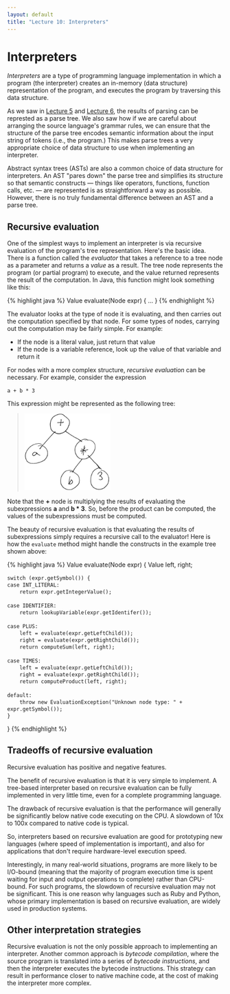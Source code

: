 ```yaml
---
layout: default
title: "Lecture 10: Interpreters"
---
```


# Interpreters

*Interpreters* are a type of programming language implementation in which a program (the interpreter) creates an in-memory (data structure) representation of the program, and executes the program by traversing this data structure.

As we saw in [Lecture 5](lecture05.html) and [Lecture 6](lecture06.html), the results of parsing can be represted as a parse tree.  We also saw how if we are careful about arranging the source language's grammar rules, we can ensure that the structure of the parse tree encodes semantic information about the input string of tokens (i.e., the program.)  This makes parse trees a very appropriate choice of data structure to use when implementing an interpreter.

Abstract syntax trees (ASTs) are also a common choice of data structure for interpreters.  An AST "pares down" the parse tree and simplifies its structure so that semantic constructs &mdash; things like operators, functions, function calls, etc. &mdash; are represented is as straightforward a way as possible.  However, there is no truly fundamental difference between an AST and a parse tree.

## Recursive evaluation

One of the simplest ways to implement an interpreter is via recursive evaluation of the program's tree representation.  Here's the basic idea.  There is a function called the *evaluator* that takes a reference to a tree node as a parameter and returns a *value* as a result.  The tree node represents the program (or partial program) to execute, and the value returned represents the result of the computation.  In Java, this function might look something like this:

{% highlight java %}
Value evaluate(Node expr) {
    ...
}
{% endhighlight %}

The evaluator looks at the type of node it is evaluating, and then carries out the computation specified by that node.  For some types of nodes, carrying out the computation may be fairly simple.  For example:

* If the node is a literal value, just return that value
* If the node is a variable reference, look up the value of that variable and return it

For nodes with a more complex structure, *recursive evaluation* can be necessary.  For example, consider the expression

    a + b * 3

This expression might be represented as the following tree:

> <img style="width: 200px;" src="img/aPlusBTimes3AST.png" alt="AST of the expression a + b * 3">

Note that the **+** node is multiplying the results of evaluating the subexpressions **a** and <b>b * 3</b>.  So, before the product can be computed, the values of the subexpressions must be computed.

The beauty of recursive evaluation is that evaluating the results of subexpressions simply requires a recursive call to the evaluator!  Here is how the `evaluate` method might handle the constructs in the example tree shown above:

{% highlight java %}
Value evaluate(Node expr) {
    Value left, right;

    switch (expr.getSymbol()) {
    case INT_LITERAL:
        return expr.getIntegerValue();

    case IDENTIFIER:
        return lookupVariable(expr.getIdentifer());

    case PLUS:
        left = evaluate(expr.getLeftChild());
        right = evaluate(expr.getRightChild());
        return computeSum(left, right);

    case TIMES:
        left = evaluate(expr.getLeftChild());
        right = evaluate(expr.getRightChild());
        return computeProduct(left, right);

    default:
        throw new EvaluationException("Unknown node type: " + expr.getSymbol());
    }
}
{% endhighlight %}

## Tradeoffs of recursive evaluation

Recursive evaluation has positive and negative features.

The benefit of recursive evaluation is that it is very simple to implement.  A tree-based interpreter based on recursive evaluation can be fully implemented in very little time, even for a complete programming language.

The drawback of recursive evaluation is that the performance will generally be significantly below native code executing on the CPU.  A slowdown of 10x to 100x compared to native code is typical.

So, interpreters based on recursive evaluation are good for prototyping new languages (where speed of implementation is important), and also for applications that don't require hardware-level execution speed.

Interestingly, in many real-world situations, programs are more likely to be I/O-bound (meaning that the majority of program execution time is spent waiting for input and output operations to complete) rather than CPU-bound.  For such programs, the slowdown of recursive evaluation may not be significant.  This is one reason why languages such as Ruby and Python, whose primary implementation is based on recursive evaluation, are widely used in production systems.

## Other interpretation strategies

Recursive evaluation is not the only possible approach to implementing an interpreter.  Another common approach is *bytecode compilation*, where the source program is translated into a series of *bytecode instructions*, and then the interpreter executes the bytecode instructions.  This strategy can result in performance closer to native machine code, at the cost of making the interpreter more complex.

<!-- vim:set wrap: ­-->
<!-- vim:set linebreak: -->
<!-- vim:set nolist: -->
